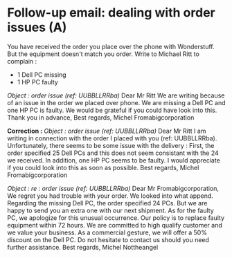 # Follow-up email: dealing with order issues (A)
You have received the order you place over the phone with Wonderstuff. But the equipment doesn't match you order. Write to Michael Ritt to complain :
- 1 Dell PC missing
- 1 HP PC faulty

*Object : order issue (ref: UUBBLLRRba)*
Dear Mr Ritt
We are writing because of an issue in the order we placed over phone. We are missing a Dell PC and one HP PC is faulty. We would be grateful if you could have look into this.
Thank you in advance,
Best regards,
Michel Fromabigcorporation

**Correction :**
*Object : order issue (ref: UUBBLLRRba)*
Dear Mr Ritt
I am writing in connection with the order I placed with you (ref: UUBBLLRRba). Unfortunately, there seems to be some issue with the delivery : First, the order specified 25 Dell PCs and this does not seem consistant with the 24 we received. In addition, one HP PC seems to be faulty.
I would appreciate if you could look into this as soon as possible.
Best regards,
Michel Fromabigcorporation

*Object : re : order issue (ref: UUBBLLRRba)*
Dear Mr Fromabigcorporation,
We regret you had trouble with your order. We looked into what append. Regarding the missing Dell PC, the order specified 24 PCs. But we are happy to send you an extra one with our next shipment.
As for the faulty PC, we apologize for this unusual occurrence. Our policy is to replace faulty equipment within 72 hours.
We are committed to high qualify customer and we value your business. As a commercial gesture, we will offer a 50% discount on the Dell PC.
Do not hesitate to contact us should you need further assistance.
Best regards,
Michel Nottheangel